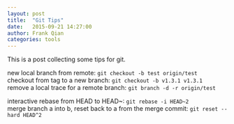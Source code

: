 ```yaml
---
layout: post
title:  "Git Tips"
date:   2015-09-21 14:27:00
author: Frank Qian
categories: tools 
---
```


This is a post collecting some tips for git.

new local branch from remote: `git checkout -b test origin/test`  
checkout from tag to a new branch: `git checkout -b v1.3.1 v1.3.1`  
remove a local trace for a remote branch: `git branch -d -r origin/test`

interactive rebase from HEAD to HEAD~: `git rebase -i HEAD~2`  
merge branch a into b, reset back to a from the merge commit: `git reset --hard HEAD^2`

